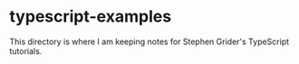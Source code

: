 # typescript-examples

This directory is where I am keeping notes for Stephen Grider's TypeScript tutorials.